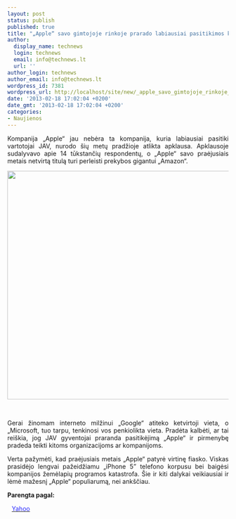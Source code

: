 ```yaml
---
layout: post
status: publish
published: true
title: "„Apple“ savo gimtojoje rinkoje prarado labiausiai pasitikimos kompanijos vardą"
author:
  display_name: technews
  login: technews
  email: info@technews.lt
  url: ''
author_login: technews
author_email: info@technews.lt
wordpress_id: 7381
wordpress_url: http://localhost/site/new/_apple_savo_gimtojoje_rinkoje_prarado_labiausiai_pasitikimos_kompanijos_varda/
date: '2013-02-18 17:02:04 +0200'
date_gmt: '2013-02-18 17:02:04 +0200'
categories:
- Naujienos
---
```

<p style="text-align:justify">Kompanija „Apple“ jau nebėra ta kompanija, kuria labiausiai pasitiki vartotojai JAV, nurodo šių metų pradžioje atlikta apklausa. Apklausoje sudalyvavo apie 14 tūkstančių respondentų, o „Apple“ savo praėjusiais metais netvirtą titulą turi perleisti prekybos gigantui „Amazon“.</p>
<p style="text-align:center"> <a target="blank" href="http://www.technologijos.lt/upload/image/n/technologijos/it/S-31215/apple.jpg"><img alt="" src="http://www.technologijos.lt/upload/image/n/technologijos/it/S-31215/1-apple.jpg" style="width: 520px;" /></a></p>
<div style="text-align:center"> <strong></strong><br/><em></em></div>
<div style="text-align:justify"><!--[if gte mso 9]><![endif]--><!--[if gte mso 9]><xml></p>
<p>  Normal<br />
  0</p>
<p>  false<br />
  false<br />
  false</p>
<p>  EN-US<br />
  X-NONE<br />
  X-NONE</p>
<p></xml><![endif]--><!--[if gte mso 9]><![endif]--><!--[if gte mso 10]></p>
<style>
 /* Style Definitions */<br />
 table.MsoNormalTable<br />
	{mso-style-name:"Table Normal";<br />
	mso-style-parent:"";<br />
	line-height:115%;<br />
	font-size:11.0pt;"Calibri","sans-serif";}<br />
</style>
<p><![endif]--></p>
<p><span><span>Gerai žinomam interneto milžinui &bdquo;Google&ldquo; atiteko ketvirtoji vieta, o &bdquo;Microsoft, tuo tarpu, tenkinosi vos penkiolikta vieta. Pradėta kalbėti, ar tai reiškia, jog JAV gyventojai praranda pasitikėjimą &bdquo;Apple&ldquo; ir pirmenybę pradeda teikti kitoms organizacijoms ar kompanijoms.</span></span></p>
<p><span><span>Verta pažymėti, kad praėjusiais metais &bdquo;Apple&ldquo; patyrė virtinę fiasko. Viskas prasidėjo lengvai pažeidžiamu &bdquo;iPhone </span>5&rdquo; </span><span><span>telefono korpusu bei baigėsi kompanijos žemėlapių programos katastrofa. Šie ir kiti dalykai veikiausiai ir lėmė mažesnį &bdquo;Apple&ldquo; populiarumą, nei ankščiau.</span></span></p>
</div>
<p><strong>Parengta pagal:</strong></p>
<p style="margin:0px 0px 0px 10px"><a target="blank" href="http://finance.yahoo.com/blogs/daily-ticker/amazon-beats-apple-most-trusted-company-u-harris-133107001.html"><span style="color:#2E2EFE">Yahoo</span></a></p>
